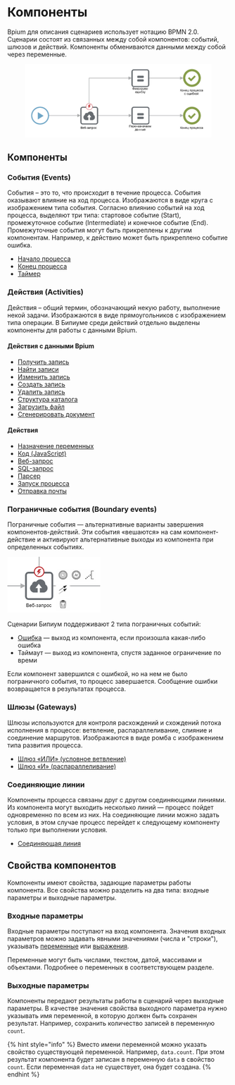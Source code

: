 # Компоненты

Bpium для описания сценариев использует нотацию BPMN 2.0. Сценарии состоят из связанных между собой компонентов: событий, шлюзов и действий. Компоненты обмениваются данными между собой через переменные.

<figure><img src="../.gitbook/assets/firstScript.png" alt=""><figcaption></figcaption></figure>

## Компоненты

### События (Events)

События – это то, что происходит в течение процесса. События оказывают влияние на ход процесса. Изображаются в виде круга с изображением типа события. Согласно влиянию событий на ход процесса, выделяют три типа: стартовое событие (Start), промежуточное событие (Intermediate) и конечное событие (End). Промежуточные события могут быть прикреплены к другим компонентам. Например, к действию может быть прикреплено событие ошибка.

* [Начало процесса](components/start.md)
* [Конец процесса](components/end.md)
* [Таймер](components/timer.md)

### Действия (Activities)

Действия – общий термин, обозначающий некую работу, выполнение некой задачи. Изображаются в виде прямоугольников с изображением типа операции. В Бипиуме среди действий отдельно выделены компоненты для работы с данными Bpium.

#### Действия с данными Bpium

* [Получить запись](components/get-record.md)
* [Найти записи](components/find-record.md)
* [Изменить запись](components/edit-record.md)
* [Создать запись](components/create-record.md)
* [Удалить запись](components/delete-record.md)
* [Структура каталога](../manual/processes/scripts/components/poluchenie-struktury-kataloga.md)
* [Загрузить файл](../manual/processes/scripts/components/zagruzit-fail.md)
* [Сгенерировать документ](../manual/processes/scripts/components/generaciya-dokumenta.md)

#### Действия

* [Назначение переменных](components/variables.md)
* [Код (JavaScript)](components/code.md)
* [Веб-запрос](components/web.md)
* [SQL-запрос](components/sql.md)
* [Парсер](components/parser.md)
* [Запуск процесса](../manual/processes/scripts/components/zapusk-processa.md)
* [Отправка почты](components/email-send.md)

### Пограничные события (Boundary events)

Пограничные события — альтернативные варианты завершения компонентов-действий. Эти события «вешаются» на сам компонент-действие и активируют альтернативные выходы из компонента при определенных событиях.

![](../.gitbook/assets/boundary.png)

Сценарии Бипиум поддерживают 2 типа пограничных событий:

* [Ошибка](components/error.md) — выход из компонента, если произошла какая-либо ошибка
* Таймаут — выход из компонента, спустя заданное ограничение по времи

Если компонент завершился с ошибкой, но на нем не было пограничного события, то процесс завершается. Сообщение ошибки возвращается в результатах процесса.

### Шлюзы (Gateways)

Шлюзы используются для контроля расхождений и схождений потока исполнения в процессе: ветвление, распараллеливание, слияние и соединение маршрутов. Изображаются в виде ромба с изображением типа развития процесса.

* [Шлюз «ИЛИ» (условное ветвление)](components/gateway-or.md)
* [Шлюз «И» (распараллеливание)](components/gateway-and.md)

### **Соединяющие линии**

Компоненты процесса связаны друг с другом соединяющими линиями. Из компонента могут выходить несколько линий — процесс пойдет одновременно по всем из них. На соединяющие линии можно задать условия, в этом случае процесс перейдет к следующему компоненту только при выполнении условия.

* [Соединяющая линия](components/connection.md)

## Свойства компонентов

Компоненты имеют свойства, задающие параметры работы компонента. Все свойства можно разделить на два типа: входные параметры и выходные параметры.

### Входные параметры

Входные параметры поступают на вход компонента. Значения входных параметров можно задавать явными значениями (числа и "строки"), указывать [переменные](variables.md) или [выражения](expressions.md).

Переменные могут быть числами, текстом, датой, массивами и объектами. Подробнее о переменных в соответствующем разделе.

### Выходные параметры

Компоненты передают результаты работы в сценарий через выходные параметры. В качестве значения свойства выходного параметра нужно указывать имя переменной, в которую должен быть сохранен результат. Например, сохранить количество записей в переменную `count`.

{% hint style="info" %}
Вместо имени переменной можно указать свойство существующей переменной. Например, `data.count`. При этом результат компонента будет записан в переменную `data` в свойство `count`. Если переменная `data` не существует, она будет создана.
{% endhint %}
